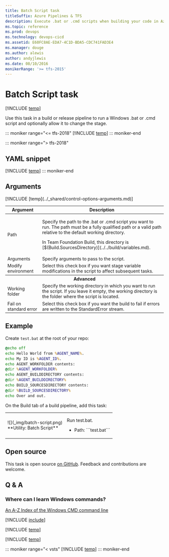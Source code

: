 ```yaml
---
title: Batch Script task
titleSuffix: Azure Pipelines & TFS
description: Execute .bat or .cmd scripts when building your code in Azure Pipelines and Team Foundation Server (TFS)
ms.topic: reference
ms.prod: devops
ms.technology: devops-cicd
ms.assetid: E60FC8AE-EDA7-4C1D-BDA5-CDC741FAD3E4
ms.manager: douge
ms.author: alewis
author: andyjlewis
ms.date: 08/10/2016
monikerRange: '>= tfs-2015'
---
```


# Batch Script task

[!INCLUDE [temp](../../_shared/version-tfs-2015-rtm.md)]

Use this task in a build or release pipeline to run a Windows .bat or .cmd script and optionally allow it to change the stage.

::: moniker range="<= tfs-2018"
[!INCLUDE [temp](../../_shared/concept-rename-note.md)]
::: moniker-end

::: moniker range="> tfs-2018"
## YAML snippet
[!INCLUDE [temp](../_shared/yaml/BatchScriptV1.md)]
::: moniker-end

## Arguments

<table>
<thead>
<tr>
<th>Argument</th>
<th>Description</th>
</tr>
</thead>
<tr>
<td>Path</td>
<td><p>Specify the path to the .bat or .cmd script you want to run. The path must be a fully qualified path or a valid path relative to the default working directory.</p>
<p>
In Team Foundation Build, this directory is [$(Build.SourcesDirectory)](../../build/variables.md).</p>
</td>
</tr>
<tr>
<td>Arguments</td>
<td>Specify arguments to pass to the script.</td>
</tr>
<tr>
<tr>
<td>Modify environment</td>
<td>Select this check box if you want stage variable modifications in the script to affect subsequent tasks.</td>
</tr>
<th style="text-align: center" colspan="2">Advanced</th>
</tr>
<tr>
<td>Working folder</td>
<td>Specify the working directory in which you want to run the script. If you leave it empty, the working directory is the folder where the script is located.
</td>
</tr>
<tr>
<td>Fail on standard error</td>
<td>Select this check box if you want the build to fail if errors are written to the StandardError stream.</td>
</tr>
[!INCLUDE [temp](../_shared/control-options-arguments.md)]
</table>

## Example

Create ```test.bat``` at the root of your repo:

```bat
@echo off
echo Hello World from %AGENT_NAME%.
echo My ID is %AGENT_ID%.
echo AGENT_WORKFOLDER contents:
@dir %AGENT_WORKFOLDER%
echo AGENT_BUILDDIRECTORY contents:
@dir %AGENT_BUILDDIRECTORY%
echo BUILD_SOURCESDIRECTORY contents:
@dir %BUILD_SOURCESDIRECTORY%
echo Over and out.
```

On the Build tab of a build pipeline, add this task:

<table>
   <tr>
      <td>![](_img/batch-script.png)<br/>**Utility: Batch Script**</td>
      
<td>
<p>Run test.bat.</p>
<ul>
<li>Path: ```test.bat```</li>
</ul>
      </td>
</tr>
</table>

## Open source

This task is open source [on GitHub](https://github.com/Microsoft/azure-pipelines-tasks). Feedback and contributions are welcome.

## Q & A

<!-- BEGINSECTION class="md-qanda" -->

### Where can I learn Windows commands?

[An A-Z Index of the Windows CMD command line](http://ss64.com/nt/)

[!INCLUDE [include](../../_shared/variable-set-in-script-qa.md)]

[!INCLUDE [temp](../_shared/build-step-common-qa.md)]

[!INCLUDE [temp](../../_shared/qa-agents.md)]

::: moniker range="< vsts"
[!INCLUDE [temp](../../_shared/qa-versions.md)]
::: moniker-end

<!-- ENDSECTION -->
